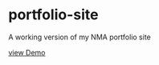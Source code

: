 # portfolio-site
A working version of my NMA portfolio site

[view Demo](https://eiwanaga.github.io/portfolio-site)